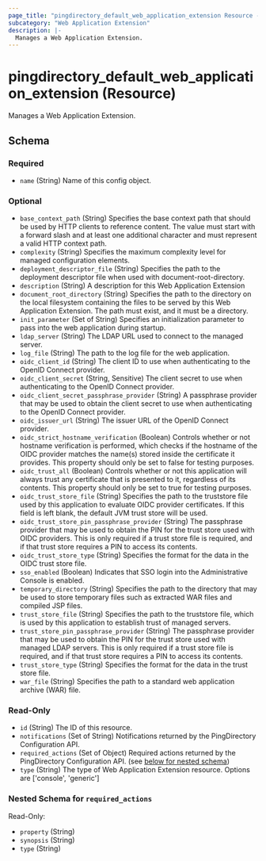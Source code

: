 ```yaml
---
page_title: "pingdirectory_default_web_application_extension Resource - terraform-provider-pingdirectory"
subcategory: "Web Application Extension"
description: |-
  Manages a Web Application Extension.
---
```


# pingdirectory_default_web_application_extension (Resource)

Manages a Web Application Extension.



<!-- schema generated by tfplugindocs -->
## Schema

### Required

- `name` (String) Name of this config object.

### Optional

- `base_context_path` (String) Specifies the base context path that should be used by HTTP clients to reference content. The value must start with a forward slash and at least one additional character and must represent a valid HTTP context path.
- `complexity` (String) Specifies the maximum complexity level for managed configuration elements.
- `deployment_descriptor_file` (String) Specifies the path to the deployment descriptor file when used with document-root-directory.
- `description` (String) A description for this Web Application Extension
- `document_root_directory` (String) Specifies the path to the directory on the local filesystem containing the files to be served by this Web Application Extension. The path must exist, and it must be a directory.
- `init_parameter` (Set of String) Specifies an initialization parameter to pass into the web application during startup.
- `ldap_server` (String) The LDAP URL used to connect to the managed server.
- `log_file` (String) The path to the log file for the web application.
- `oidc_client_id` (String) The client ID to use when authenticating to the OpenID Connect provider.
- `oidc_client_secret` (String, Sensitive) The client secret to use when authenticating to the OpenID Connect provider.
- `oidc_client_secret_passphrase_provider` (String) A passphrase provider that may be used to obtain the client secret to use when authenticating to the OpenID Connect provider.
- `oidc_issuer_url` (String) The issuer URL of the OpenID Connect provider.
- `oidc_strict_hostname_verification` (Boolean) Controls whether or not hostname verification is performed, which checks if the hostname of the OIDC provider matches the name(s) stored inside the certificate it provides. This property should only be set to false for testing purposes.
- `oidc_trust_all` (Boolean) Controls whether or not this application will always trust any certificate that is presented to it, regardless of its contents. This property should only be set to true for testing purposes.
- `oidc_trust_store_file` (String) Specifies the path to the truststore file used by this application to evaluate OIDC provider certificates. If this field is left blank, the default JVM trust store will be used.
- `oidc_trust_store_pin_passphrase_provider` (String) The passphrase provider that may be used to obtain the PIN for the trust store used with OIDC providers. This is only required if a trust store file is required, and if that trust store requires a PIN to access its contents.
- `oidc_trust_store_type` (String) Specifies the format for the data in the OIDC trust store file.
- `sso_enabled` (Boolean) Indicates that SSO login into the Administrative Console is enabled.
- `temporary_directory` (String) Specifies the path to the directory that may be used to store temporary files such as extracted WAR files and compiled JSP files.
- `trust_store_file` (String) Specifies the path to the truststore file, which is used by this application to establish trust of managed servers.
- `trust_store_pin_passphrase_provider` (String) The passphrase provider that may be used to obtain the PIN for the trust store used with managed LDAP servers. This is only required if a trust store file is required, and if that trust store requires a PIN to access its contents.
- `trust_store_type` (String) Specifies the format for the data in the trust store file.
- `war_file` (String) Specifies the path to a standard web application archive (WAR) file.

### Read-Only

- `id` (String) The ID of this resource.
- `notifications` (Set of String) Notifications returned by the PingDirectory Configuration API.
- `required_actions` (Set of Object) Required actions returned by the PingDirectory Configuration API. (see [below for nested schema](#nestedatt--required_actions))
- `type` (String) The type of Web Application Extension resource. Options are ['console', 'generic']

<a id="nestedatt--required_actions"></a>
### Nested Schema for `required_actions`

Read-Only:

- `property` (String)
- `synopsis` (String)
- `type` (String)



